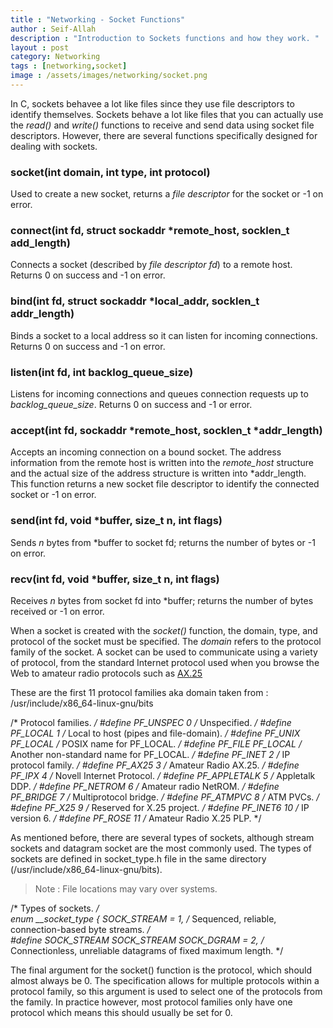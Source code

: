 ```yaml
---
title : "Networking - Socket Functions"
author : Seif-Allah
description : "Introduction to Sockets functions and how they work. "
layout : post
category: Networking
tags : [networking,socket]
image : /assets/images/networking/socket.png
---
```



In C, sockets behavee a lot like files since they use file descriptors to identify themselves. Sockets behave a lot like files that you can actually use the *read()* and *write()* functions to receive and send data using socket file descriptors. However, there are several functions specifically designed for dealing with sockets.

### socket(int domain, int type, int protocol)
Used to create a new socket, returns a *file descriptor* for the socket or -1 on error.
### connect(int fd, struct sockaddr *remote_host, socklen_t add_length)
Connects a socket (described by *file descriptor fd*) to a remote host. Returns 0 on success and -1 on error.
### bind(int fd, struct sockaddr *local_addr, socklen_t addr_length)
Binds a socket to a local address so it can listen for incoming connections. Returns 0 on success and -1 on error.
### listen(int fd, int backlog_queue_size)
Listens for incoming connections and queues connection requests up to *backlog_queue_size*. Returns 0 on success and -1 or error.
### accept(int fd, sockaddr *remote_host, socklen_t *addr_length)
Accepts an incoming connection on a bound socket. The address information from the remote host is written into the *remote_host* structure and the actual size of the address structure is written into *addr_length. This function returns a new socket file descriptor to identify the connected socket or -1 on error.
### send(int fd, void *buffer, size_t n, int flags)
Sends *n* bytes from *buffer to socket fd; returns the number of bytes or -1 on error.
### recv(int fd, void *buffer, size_t n, int flags)
Receives *n* bytes from socket fd into *buffer; returns the number of bytes received or -1 on error.

When a socket is created with the *socket()* function, the domain, type, and protocol of the socket must be specified.
The *domain* refers to the protocol family of the socket. A socket can be used to communicate using a variety of protocol, from the standard Internet protocol used when you browse the Web to amateur radio protocols such as [AX.25](https://www.youtube.com/watch?v=lx6cm1rNDLM)



These are the first 11 protocol families aka domain taken from : /usr/include/x86_64-linux-gnu/bits

/* Protocol families.  */
#define PF_UNSPEC       0       /* Unspecified.  */
#define PF_LOCAL        1       /* Local to host (pipes and file-domain).  */
#define PF_UNIX         PF_LOCAL /* POSIX name for PF_LOCAL.  */
#define PF_FILE         PF_LOCAL /* Another non-standard name for PF_LOCAL.  */
#define PF_INET         2       /* IP protocol family.  */
#define PF_AX25         3       /* Amateur Radio AX.25.  */
#define PF_IPX          4       /* Novell Internet Protocol.  */
#define PF_APPLETALK    5       /* Appletalk DDP.  */
#define PF_NETROM       6       /* Amateur radio NetROM.  */
#define PF_BRIDGE       7       /* Multiprotocol bridge.  */
#define PF_ATMPVC       8       /* ATM PVCs.  */
#define PF_X25          9       /* Reserved for X.25 project.  */
#define PF_INET6        10      /* IP version 6.  */
#define PF_ROSE         11      /* Amateur Radio X.25 PLP.  */


As mentioned before, there are several types of sockets, although stream sockets and datagram socket are the most commonly used.
The types of sockets are defined in socket_type.h file in the same directory (/usr/include/x86_64-linux-gnu/bits).
> Note : File locations may vary over systems.


/* Types of sockets.  */  
enum __socket_type
{
  SOCK_STREAM = 1,              /* Sequenced, reliable, connection-based
                                   byte streams.  */  
#define SOCK_STREAM SOCK_STREAM
  SOCK_DGRAM = 2,               /* Connectionless, unreliable datagrams
                                   of fixed maximum length.  */



The final argument for the socket() function is the protocol, which should almost always be 0. The specification allows for multiple protocols within a protocol family, so this argument is used to select one of the protocols from the family. In practice however, most protocol families only have one protocol which means this should usually be set for 0.
